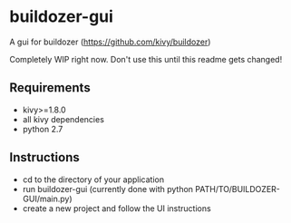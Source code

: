 buildozer-gui
=============

A gui for buildozer (https://github.com/kivy/buildozer)

Completely WIP right now. Don't use this until this readme gets changed!

Requirements
------------

* kivy>=1.8.0
* all kivy dependencies
* python 2.7

Instructions
------------

* cd to the directory of your application
* run buildozer-gui (currently done with python PATH/TO/BUILDOZER-GUI/main.py)
* create a new project and follow the UI instructions